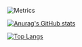 
 ![Metrics](https://metrics.lecoq.io/shinyina?template=classic&base=header%2C%20activity%2C%20community%2C%20repositories%2C%20metadata&base.indepth=false&base.hireable=false&base.skip=false&config.timezone=Asia%2FHong_Kong)

[![Anurag's GitHub stats](https://github-readme-stats.vercel.app/api?username=shinyina)](https://github.com/anuraghazra/github-readme-stats)

[![Top Langs](https://github-readme-stats.vercel.app/api/top-langs/?username=cloudmoonocus&card_width=500&theme=solarized-light)](https://github.com/shinyina)
